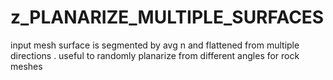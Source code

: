 # z_PLANARIZE_MULTIPLE_SURFACES

input mesh surface is segmented by avg n and flattened from multiple directions . useful to randomly planarize from different angles for rock meshes
